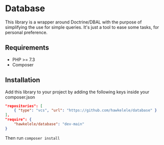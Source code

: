# Database

This library is a wrapper around Doctrine/DBAL with the purpose of simplifying the use for simple queries. It's just a tool to ease some tasks, for personal preference.

## Requirements
- PHP >= 7.3
- Composer

## Installation
Add this library to your project by adding the following keys inside your composer.json

```json
"repositories": [
    { "type": "vcs", "url": "https://github.com/hawkelele/database" }
],
"require": {
    "hawkelele/database": "dev-main"
}
```
Then run ```composer install```
